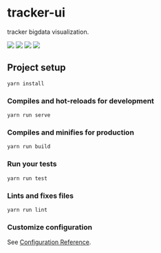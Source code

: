 # tracker-ui

tracker bigdata visualization.

![](https://img.shields.io/github/license/TubatuBD/tracker-ui.svg)
![](https://img.shields.io/github/package-json/v/TubatuBD/tracker-ui.svg)
![](https://img.shields.io/github/last-commit/TubatuBD/tracker-ui.svg)
![](https://img.shields.io/github/stars/TubatuBD/tracker-ui.svg?style=social)

## Project setup
```
yarn install
```

### Compiles and hot-reloads for development
```
yarn run serve
```

### Compiles and minifies for production
```
yarn run build
```

### Run your tests
```
yarn run test
```

### Lints and fixes files
```
yarn run lint
```

### Customize configuration
See [Configuration Reference](https://cli.vuejs.org/config/).
